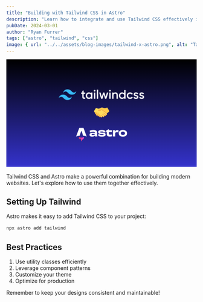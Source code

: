 ```yaml
---
title: "Building with Tailwind CSS in Astro"
description: "Learn how to integrate and use Tailwind CSS effectively in your Astro projects."
pubDate: 2024-03-01
author: "Ryan Furrer"
tags: ["astro", "tailwind", "css"]
image: { url: "../../assets/blog-images/tailwind-x-astro.png", alt: "Tailwind CSS and Astro" }
---
```


![Tailwind CSS and Astro](../../assets/blog-images/tailwind-x-astro.png)

Tailwind CSS and Astro make a powerful combination for building modern websites. Let's explore how to use them together effectively.

## Setting Up Tailwind

Astro makes it easy to add Tailwind CSS to your project:

```bash
npx astro add tailwind
```

## Best Practices

1. Use utility classes efficiently
2. Leverage component patterns
3. Customize your theme
4. Optimize for production

Remember to keep your designs consistent and maintainable!
